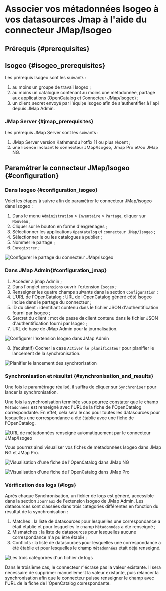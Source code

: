 # Associer vos métadonnées Isogeo à vos datasources Jmap à l'aide du connecteur JMap/Isogeo

## Prérequis {#prerequisites}

## Isogeo {#isogeo_prerequisites}

Les prérequis Isogeo sont les suivants :

1. au moins un groupe de travail Isogeo ;
2. au moins un catalogue contenant au moins une métadonnée, partagé aux applications (OpenCatalog et Connecteur JMap/Isogeo) ;
3. un client_secret envoyé par l'équipe Isogeo afin de s'authentifier à l'api depuis JMap Admin.

### JMap Server {#jmap_prerequisites}

Les prérequis JMap Server sont les suivants :

1. JMap Server version Kathmandu hotfix 11 ou plus récent ;
2. une licence incluant le connecteur JMap/Isogeo, Jmap Pro et/ou JMap NG.

## Paramétrer le connecteur JMap/Isogeo {#configuration}

### Dans Isogeo {#configuration_isogeo}

Voici les étapes à suivre afin de paramétrer le connecteur JMap/isogeo dans Isogeo :

1. Dans le menu `Administration`  > `Inventaire` > `Partage`, cliquer sur `Nouveau` ;
2. Cliquer sur le bouton en forme d'engrenages ;
3. Sélectionner les applications `OpenCatalog` et `connecteur JMap/Isogeo` ;
4. Sélectionner le ou les catalogues à publier ;
5. Nommer le partage ;
6. `Enregistrer` ;

![Configurer le partage du connecteur JMap/Isogeo](/assets/Connecteur_JMap/Configuration_partage.png)

### Dans JMap Admin{#configuration_jmap}

1. Accéder à jmap Admin ;
2. Dans l'onglet `extensions` ouvrir l'extension `Isogeo` ;
3. Renseigner les quatre champs suivants dans la section `Configuration` :
4. L'URL de l'OpenCatalog : URL de l'OpenCatalog généré côté Isogeo inclue dans le partage du connecteur ;  
5. ID du client : identifiant contenu dans le fichier JSON d'authentification fourni par Isogeo ;
6. Sercret du client : mot de passe du client contenu dans le fichier JSON d'authentification fourni par Isogeo ;
7. URL de base de JMap Admin pour la journalisation.

![Configurer l'extension Isogeo dans JMap Admin](/assets/Connecteur_JMap/Configuration_isogeo_extension.png)

8. (facultatif) Cocher la case `Activer le planificateur` pour planifier le lancement de la synchronisation.

![Planifier le lancement des synchronisation](/assets/Connecteur_JMap/Configuration_tache_planifiee.png)

### Synchronisation et résultat {#synchronisation_and_results}

Une fois le paramétrage réalisé, il suffira de cliquer sur `Synchroniser` pour lancer la synchronisation.

Une fois la synchronisation terminée vous pourrez constater  que le champ `Métadonnées` est renseigné avec l'URL de la fiche de l'OpenCatalog correspondante. En effet, cela sera le cas pour toutes les datasources pour lesquelles une correspondance a été établie avec une fiche de l'OpenCatalog.

![URL de métadonnées renseigné automatiquement par le connecteur JMap/Isogeo](/assets/Connecteur_JMap/URL_OC_dans_jmap_admin.png)

Vous pourrez ainsi visualiser vos fiches de métadonnées Isogeo dans JMap NG et JMap Pro.

![Visualisation d'une fiche de l'OpenCatalog dans JMap NG](/assets/Connecteur_JMap/Fiche_OC_JMapNG.png)

![Visualisation d'une fiche de l'OpenCatalog dans JMap Pro](/assets/Connecteur_JMap/Fiche_OC_JMapPro.png)

### Vérification des logs {#logs}

Après chaque Synchronisation, un fichier de logs est généré, accessible dans la section `Journaux` de l'extension Isogeo de JMap Admin. Les datasources sont classées dans trois catégories différentes en fonction du résultat de la synchronisation :

1. Matches : la liste de datasources pour lesquelles une correspondance a était établie et pour lesquelles le champ `Métadonnées` a été renseigné ;
2. Mismatches : la liste de datasources pour lesquelles aucune correspondance n'a pu être établie ;
3. Conflicts : la liste de datasources pour lesquelles une correspondance a été établie et pour lesquelles le champ `Métadonnées` était déjà renseigné.

![Les trois catégorires d'un fichier de logs](/assets/Connecteur_JMap/Fichier_de_logs.png)

Dans le troisième cas, le connecteur n'écrase pas la valeur existante. Il sera nécessaire de supprimer manuellement la valeur existante, puis relancer la synchronisation afin que le connecteur puisse renseigner le champ avec l'URL de la fiche de l'OpenCatalog correspondante.
